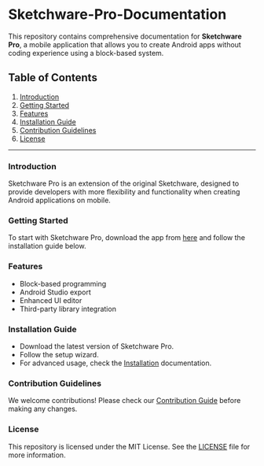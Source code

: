 # Sketchware-Pro-Documentation

This repository contains comprehensive documentation for **Sketchware Pro**, a mobile application that allows you to create Android apps without coding experience using a block-based system.

## Table of Contents
1. [Introduction](#introduction)
2. [Getting Started](#getting-started)
3. [Features](#features)
4. [Installation Guide](#installation-guide)
5. [Contribution Guidelines](#contribution-guidelines)
6. [License](#license)

---

### Introduction
Sketchware Pro is an extension of the original Sketchware, designed to provide developers with more flexibility and functionality when creating Android applications on mobile.

### Getting Started
To start with Sketchware Pro, download the app from [here](#) and follow the installation guide below.

### Features
- Block-based programming
- Android Studio export
- Enhanced UI editor
- Third-party library integration

### Installation Guide
- Download the latest version of Sketchware Pro.
- Follow the setup wizard.
- For advanced usage, check the [Installation](docs/installation.md) documentation.

### Contribution Guidelines
We welcome contributions! Please check our [Contribution Guide](CONTRIBUTING.md) before making any changes.

### License
This repository is licensed under the MIT License. See the [LICENSE](LICENSE) file for more information.
